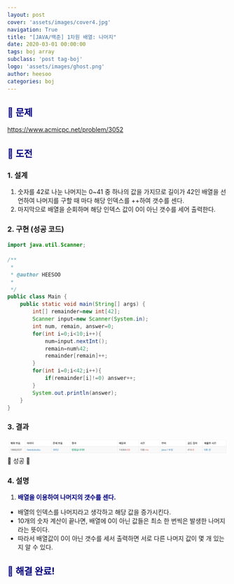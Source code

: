 ```yaml
---
layout: post
cover: 'assets/images/cover4.jpg'
navigation: True
title: "[JAVA/백준] 1차원 배열: 나머지"
date: 2020-03-01 00:00:00
tags: boj array
subclass: 'post tag-boj'
logo: 'assets/images/ghost.png'
author: heesoo
categories: boj
---
```

## <span style="color:navy">👀 문제</span>
<https://www.acmicpc.net/problem/3052>

## <span style="color:navy">👊 도전</span>

### 1. 설계
1. 숫자를 42로 나눈 나머지는 0~41 중 하나의 값을 가지므로 길이가 42인 배열을 선언하여 나머지를 구할 때 마다 해당 인덱스를 ++하여 갯수를 센다.
2. 마지막으로 배열을 순회하며 해당 인덱스 값이 0이 아닌 갯수를 세어 출력한다.

### 2. 구현 (성공 코드)
```java
import java.util.Scanner;

/**
 * 
 * @author HEESOO
 *
 */
public class Main {
	public static void main(String[] args) {
		int[] remainder=new int[42];
		Scanner input=new Scanner(System.in);
		int num, remain, answer=0;
		for(int i=0;i<10;i++){
			num=input.nextInt();
			remain=num%42;
			remainder[remain]++;
		}
		for(int i=0;i<42;i++){
			if(remainder[i]!=0) answer++;
		}
		System.out.println(answer);
	}
}

 ```

### 3. 결과
![실행결과](./assets/images/200301_3.PNG)
🤟 성공 🤟

### 4. 설명
1. **<span style="color:navy">배열을 이용하여 나머지의 갯수를 센다.</span>**
- 배열의 인덱스를 나머지라고 생각하고 해당 값을 증가시킨다.
- 10개의 숫자 계산이 끝나면, 배열에 0이 아닌 값들은 최소 한 번씩은 발생한 나머지라는 뜻이다.
- 따라서 배열값이 0이 아닌 갯수를 세서 출력하면 서로 다른 나머지 값이 몇 개 있는지 알 수 있다.

## <span style="color:navy">👏 해결 완료!</span>